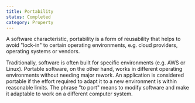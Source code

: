 ```yaml
---
title: Portability
status: Completed
category: Property
---
```


A software characteristic, portability is a form of reusability that helps to avoid "lock-in" to certain operating environments, 
e.g. cloud providers, operating systems or vendors. 

Traditionally, software is often built for specific environments (e.g. AWS or Linux). 
Portable software, on the other hand, works in different operating environments without needing major rework. 
An application is considered portable if the effort required to adapt it to a new environment is within reasonable limits. 
The phrase "to port" means to modify software and make it adaptable to work on a different computer system.
